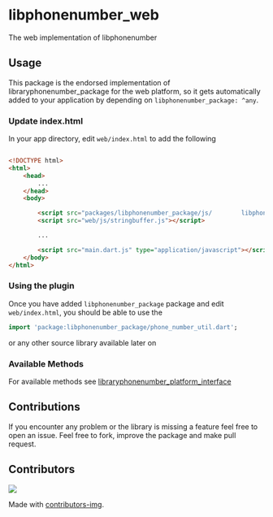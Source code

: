 # libphonenumber_web

The web implementation of libphonenumber

## Usage

This package is the endorsed implementation of libraryphonenumber_package for the web platform, so it gets automatically added to your application by depending on `libphonenumber_package: ^any`.

### Update index.html

In your app directory, edit `web/index.html` to add the following

```html

<!DOCTYPE html>
<html>
    <head>
        ...
    </head>
    <body>

        <script src="packages/libphonenumber_package/js/        libphonenumber.js"></script>
        <script src="web/js/stringbuffer.js"></script>

        ...

        <script src="main.dart.js" type="application/javascript"></script>
    </body>
</html>
```

### Using the plugin

Once you have added `libphonenumber_package` package and edit `web/index.html`, you should be able to use the 
```dart
import 'package:libphonenumber_package/phone_number_util.dart';
```
or any other source library available later on

### Available Methods

For available methods see [libraryphonenumber_platform_interface](https://pub.dev/packages/libphonenumber_platform_interface)

## Contributions
If you encounter any problem or the library is missing a feature feel free to open an issue. Feel free to fork, improve the package and make pull request.

## Contributors 
<a href="https://github.com/natintosh/plugin_libphonenumber/graphs/contributors">
  <img src="https://contributors-img.web.app/image?repo=natintosh/plugin_libphonenumber" />
</a>

Made with [contributors-img](https://contributors-img.web.app).


